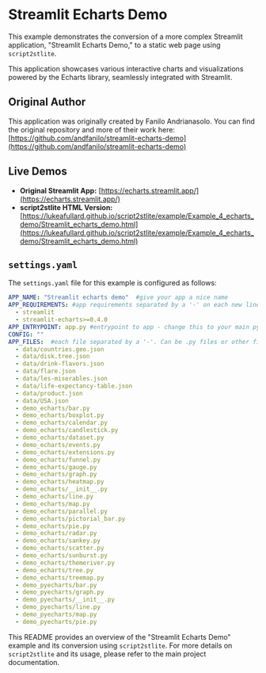# Streamlit Echarts Demo

This example demonstrates the conversion of a more complex Streamlit application, "Streamlit Echarts Demo," to a static web page using `script2stlite`.

This application showcases various interactive charts and visualizations powered by the Echarts library, seamlessly integrated with Streamlit.

## Original Author

This application was originally created by Fanilo Andrianasolo. You can find the original repository and more of their work here:
[https://github.com/andfanilo/streamlit-echarts-demo](https://github.com/andfanilo/streamlit-echarts-demo)

## Live Demos

*   **Original Streamlit App:** [https://echarts.streamlit.app/](https://echarts.streamlit.app/)
*   **script2stlite HTML Version:** [https://lukeafullard.github.io/script2stlite/example/Example_4_echarts_demo/Streamlit_echarts_demo.html](https://lukeafullard.github.io/script2stlite/example/Example_4_echarts_demo/Streamlit_echarts_demo.html)

## `settings.yaml`

The `settings.yaml` file for this example is configured as follows:

```yaml
APP_NAME: "Streamlit echarts demo"  #give your app a nice name
APP_REQUIREMENTS: #app requirements separated by a '-' on each new line. Requirements MUST be compatible with pyodide. Suggest specifying versions.
  - streamlit
  - streamlit-echarts>=0.4.0
APP_ENTRYPOINT: app.py #entrypoint to app - change this to your main python file
CONFIG: ""
APP_FILES:  #each file separated by a '-'. Can be .py files or other filetypes that will be converted to binary and embeded in the html.
  - data/countries.geo.json
  - data/disk.tree.json
  - data/drink-flavors.json
  - data/flare.json
  - data/les-miserables.json
  - data/life-expectancy-table.json
  - data/product.json
  - data/USA.json
  - demo_echarts/bar.py
  - demo_echarts/boxplot.py
  - demo_echarts/calendar.py
  - demo_echarts/candlestick.py
  - demo_echarts/dataset.py
  - demo_echarts/events.py
  - demo_echarts/extensions.py
  - demo_echarts/funnel.py
  - demo_echarts/gauge.py
  - demo_echarts/graph.py
  - demo_echarts/heatmap.py
  - demo_echarts/__init__.py
  - demo_echarts/line.py
  - demo_echarts/map.py
  - demo_echarts/parallel.py
  - demo_echarts/pictorial_bar.py
  - demo_echarts/pie.py
  - demo_echarts/radar.py
  - demo_echarts/sankey.py
  - demo_echarts/scatter.py
  - demo_echarts/sunburst.py
  - demo_echarts/themeriver.py
  - demo_echarts/tree.py
  - demo_echarts/treemap.py
  - demo_pyecharts/bar.py
  - demo_pyecharts/graph.py
  - demo_pyecharts/__init__.py
  - demo_pyecharts/line.py
  - demo_pyecharts/map.py
  - demo_pyecharts/pie.py
```

This README provides an overview of the "Streamlit Echarts Demo" example and its conversion using `script2stlite`. For more details on `script2stlite` and its usage, please refer to the main project documentation.
